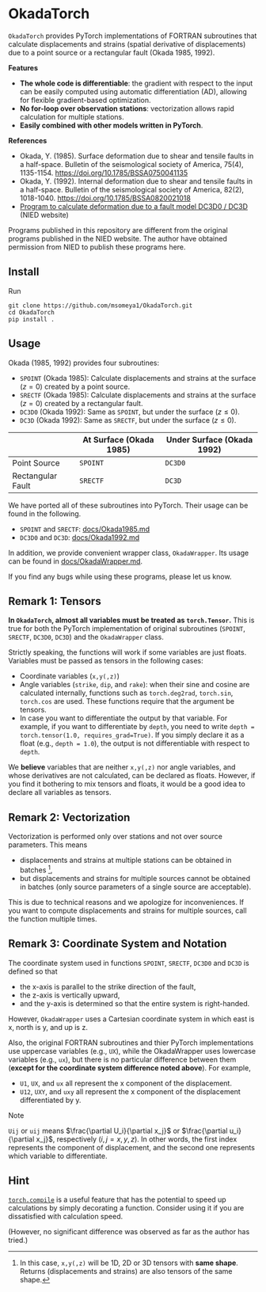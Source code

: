 # OkadaTorch

`OkadaTorch` provides PyTorch implementations of FORTRAN subroutines that calculate displacements and strains (spatial derivative of displacements) due to a point source or a rectangular fault (Okada 1985, 1992).

**Features**
- **The whole code is differentiable**: the gradient with respect to the input can be easily computed using automatic differentiation (AD), allowing for flexible gradient-based optimization.
- **No for-loop over observation stations**: vectorization allows rapid calculation for multiple stations.
- **Easily combined with other models written in PyTorch**.



**References**
- Okada, Y. (1985). Surface deformation due to shear and tensile faults in a half-space. Bulletin of the seismological society of America, 75(4), 1135-1154.
https://doi.org/10.1785/BSSA0750041135
- Okada, Y. (1992). Internal deformation due to shear and tensile faults in a half-space. Bulletin of the seismological society of America, 82(2), 1018-1040.
https://doi.org/10.1785/BSSA0820021018
- [Program to calculate deformation due to a fault model DC3D0 / DC3D](https://www.bosai.go.jp/information/dc3d_e.html) (NIED website) 


Programs published in this repository are different from the original programs published in the NIED website.
The author have obtained permission from NIED to publish these programs here.




<!-- TODO:プレプリントへのリンク -->



## Install

Run
```shell
git clone https://github.com/msomeya1/OkadaTorch.git
cd OkadaTorch
pip install .
```



## Usage

Okada (1985, 1992) provides four subroutines:
- `SPOINT` (Okada 1985): Calculate displacements and strains at the surface ($z=0$) created by a point source.
- `SRECTF` (Okada 1985): Calculate displacements and strains at the surface ($z=0$) created by a rectangular fault.
- `DC3D0` (Okada 1992): Same as `SPOINT`, but under the surface ($z\leq0$).
- `DC3D` (Okada 1992): Same as `SRECTF`, but under the surface ($z\leq0$).


||At Surface (Okada 1985)|Under Surface (Okada 1992)|
|-|-|-|
|Point Source|`SPOINT`|`DC3D0`|
|Rectangular Fault|`SRECTF`|`DC3D`|


We have ported all of these subroutines into PyTorch.
Their usage can be found in the following.
- `SPOINT` and `SRECTF`: [docs/Okada1985.md](docs/Okada1985.md)
- `DC3D0` and `DC3D`: [docs/Okada1992.md](docs/Okada1992.md)

In addition, we provide convenient wrapper class, `OkadaWrapper`. 
Its usage can be found in [docs/OkadaWrapper.md](docs/OkadaWrapper.md).



If you find any bugs while using these programs, please let us know.

## Remark 1: Tensors

**In `OkadaTorch`, almost all variables must be treated as `torch.Tensor`.**
This is true for both the PyTorch implementation of original subroutines (`SPOINT`, `SRECTF`, `DC3D0`, `DC3D`) and the `OkadaWrapper` class.



Strictly speaking, the functions will work if some variables are just floats.
Variables must be passed as tensors in the following cases:
- Coordinate variables (`x,y(,z)`)
- Angle variables (`strike`, `dip`, and `rake`): when their sine and cosine are calculated internally, functions such as `torch.deg2rad`, `torch.sin`, `torch.cos` are used. These functions require that the argument be tensors.
- In case you want to differentiate the output by that variable. For example, if you want to differentiate by `depth`, you need to write `depth = torch.tensor(1.0, requires_grad=True)`. If you simply declare it as a float (e.g., `depth = 1.0`), the output is not differentiable with respect to `depth`.

We **believe** variables that are neither `x,y(,z)` nor angle variables, and whose derivatives are not calculated, can be declared as floats.
However, if you find it bothering to mix tensors and floats, it would be a good idea to declare all variables as tensors.



## Remark 2: Vectorization


Vectorization is performed only over stations and not over source parameters. 
This means
- displacements and strains at multiple stations can be obtained in batches [^1],
- but displacements and strains for multiple sources cannot be obtained in batches (only source parameters of a single source are acceptable).

This is due to technical reasons and we apologize for inconveniences.
If you want to compute displacements and strains for multiple sources, call the function multiple times.


[^1]: In this case, `x,y(,z)` will be 1D, 2D or 3D tensors with **same shape**. 
Returns (displacements and strains) are also tensors of the same shape.



## Remark 3: Coordinate System and Notation



The coordinate system used in functions `SPOINT`, `SRECTF`, `DC3D0` and `DC3D` is defined so that 
- the x-axis is parallel to the strike direction of the fault, 
- the z-axis is vertically upward, 
- and the y-axis is determined so that the entire system is right-handed.

However, `OkadaWrapper` uses a Cartesian coordinate system in which east is x, north is y, and up is z.




Also, the original FORTRAN subroutines and thier PyTorch implementations use uppercase variables (e.g., `UX`), while the OkadaWrapper uses lowercase variables (e.g., `ux`), but there is no particular difference between them (**except for the coordinate system difference noted above**). 
For example,
- `U1`, `UX`, and `ux` all represent the x component of the displacement.
- `U12`, `UXY`, and `uxy` all represent the x component of the displacement differentiated by y. 

> [!NOTE]
> `Uij` or `uij` means $\frac{\partial U_i}{\partial x_j}$ or $\frac{\partial u_i}{\partial x_j}$, respectively ($i,j=x,y,z$).
> In other words, the first index represents the component of displacement, and the second one represents which variable to differentiate.


## Hint

[`torch.compile`](https://docs.pytorch.org/tutorials/intermediate/torch_compile_tutorial.html) is a useful feature that has the potential to speed up calculations by simply decorating a function.
Consider using it if you are dissatisfied with calculation speed.

(However, no significant difference was observed as far as the author has tried.)